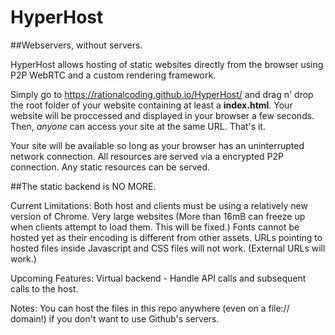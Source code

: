 # HyperHost
##Webservers, without servers.

HyperHost allows hosting of static websites directly from the browser using P2P WebRTC and a custom rendering framework.

Simply go to https://rationalcoding.github.io/HyperHost/ and drag n' drop the root folder of your website containing at least a **index.html**. Your website will be proccessed and displayed in your browser a few seconds. Then, *anyone* can access your site at the same URL. That's it.

Your site will be available so long as your browser has an uninterrupted network connection. All resources are served via a encrypted P2P connection. Any static resources can be served.

##The static backend is NO MORE.

Current Limitations:
Both host and clients must be using a relatively new version of Chrome.
Very large websites (More than 16mB can freeze up when clients attempt to load them. This will be fixed.)
Fonts cannot be hosted yet as their encoding is different from other assets.
URLs pointing to hosted files inside Javascript and CSS files will not work. (External URLs will work.)

Upcoming Features:
Virtual backend - Handle API calls and subsequent calls to the host.

Notes:
You can host the files in this repo anywhere (even on a file:// domain!) if you don't want to use Github's servers.

